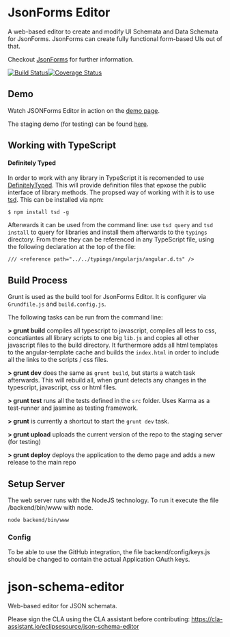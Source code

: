 # JsonForms Editor
A web-based editor to create and modify UI Schemata and Data Schemata for JsonForms. JsonForms can create fully functional form-based UIs out of that.

Checkout [JsonForms](http://github.eclipsesource.com/jsonforms) for further information.

[![Build Status](https://travis-ci.org/eclipsesource/JsonFormsEditor.svg?branch=master)](https://travis-ci.org/eclipsesource/JsonFormsEditor)[![Coverage Status](https://coveralls.io/repos/github/pancho111203/JsonFormsEditor/badge.svg?branch=master)](https://coveralls.io/github/pancho111203/JsonFormsEditor?branch=master)

## Demo
Watch JSONForms Editor in action on the [demo page](https://jsonforms-editor.herokuapp.com/).

The staging demo (for testing) can be found [here](https://jsonforms-editor-staging.herokuapp.com/).

## Working with TypeScript
#### Definitely Typed
In order to work with any library in TypeScript it is recomended to use [DefinitelyTyped](https://github.com/borisyankov/DefinitelyTyped). This will provide definition files that epxose the public interface of library methods. The propsed way of working with it is to use [tsd](http://definitelytyped.org/tsd/). This can be installed via npm:
```
$ npm install tsd -g
```

Afterwards it can be used from the command line: use ``tsd query`` and ``tsd install`` to query for libraries and install them afterwards to the `typings` directory.
From there they can be referenced in any TypeScript file, using the following declaration at the top of the file:

```
/// <reference path="../../typings/angularjs/angular.d.ts" />
```

## Build Process
Grunt is used as the build tool for JsonForms Editor. It is configurer via `Grundfile.js` and `build.config.js`.

The following tasks can be run from the command line:

**> grunt build** compiles all typescript to javascript, compiles all less to css, concatiantes all library scripts to one big `lib.js` and copies all other javascript files to the build directory. It furthermore adds all html templates to the angular-template cache and builds the `index.html` in order to include all the links to the scripts / css files.

**> grunt dev** does the same as `grunt build`, but starts a watch task afterwards. This will rebuild all, when grunt detects any changes in the typescript, javascript, css or html files.

**> grunt test** runs all the tests defined in the `src` folder. Uses Karma as a test-runner and jasmine as testing framework.

**> grunt** is currently a shortcut to start the `grunt dev` task.

**> grunt upload** uploads the current version of the repo to the staging server (for testing)

**> grunt deploy** deploys the application to the demo page and adds a new release to the main repo


## Setup Server

The web server runs with the NodeJS technology. To run it execute the file /backend/bin/www with node.

    node backend/bin/www

### Config

To be able to use the GitHub integration, the file backend/config/keys.js should be changed to contain the actual Application OAuth keys.

# json-schema-editor
Web-based editor for JSON schemata.

Please sign the CLA using the CLA assistant before contributing: https://cla-assistant.io/eclipsesource/json-schema-editor
